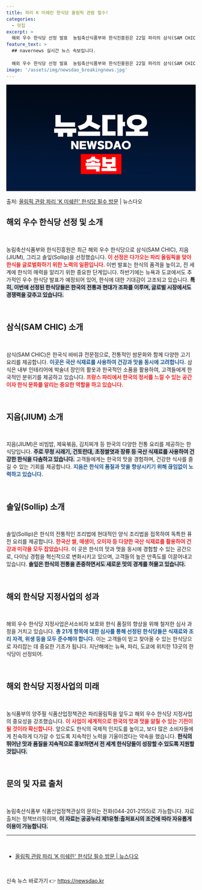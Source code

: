 ```yaml
---
title: 파리 K 미쉐린 한식당 올림픽 관람 필수!
categories:
  - 맛집
excerpt: >
  해외 우수 한식당 선정 발표  농림축산식품부와 한식진흥원은 22일 파리의 삼식(SAM CHIC), 지음(JI…
feature_text: >
  ## navernews 실시간 뉴스 속보입니다.

  해외 우수 한식당 선정 발표  농림축산식품부와 한식진흥원은 22일 파리의 삼식(SAM CHIC), 지음(JI…
image: '/assets/img/newsdao_breakingnews.jpg'
---
```


![뉴스다오 속보](/assets/img/newsdao_breakingnews.jpg)

<p>출처: <a href="https://newsdao.kr/4970" rel="dofollow">올림픽 관람 파리 'K 미쉐린' 한식당 필수 방문</a> | 뉴스다오</p>

<h2 data-ke-size="size26">해외 우수 한식당 선정 및 소개</h2>

<p data-ke-size="size16">&nbsp;</p>
농림축산식품부와 한식진흥원은 최근 해외 우수 한식당으로 삼식(SAM CHIC), 지음(JIUM), 그리고 솔잎(Sollip)을 선정했습니다. <b><span style="color: #ee2323;">이 선정은 다가오는 파리 올림픽을 맞아 한식을 글로벌화하기 위한 노력의 일환입니다.</span></b> 이번 발표는 한식의 품격을 높이고, 전 세계에 한식의 매력을 알리기 위한 중요한 단계입니다. 하반기에는 뉴욕과 도쿄에서도 추가적인 우수 한식당 발표가 예정되어 있어, 한식에 대한 기대감이 고조되고 있습니다. <b><span style="background-color: #21538527;">특히, 이번에 선정된 한식당들은 한국의 전통과 현대가 조화를 이루며, 글로벌 시장에서도 경쟁력을 갖추고 있습니다.</span></b>

<p data-ke-size="size16">&nbsp;</p>

<h2 data-ke-size="size26">삼식(SAM CHIC) 소개</h2>

<p data-ke-size="size16">&nbsp;</p>
삼식(SAM CHIC)은 한국식 바비큐 전문점으로, 전통적인 쌈문화와 함께 다양한 고기 요리를 제공합니다. <b><span style="color: #1a5490;">이곳은 국산 식재료를 사용하여 건강과 맛을 동시에 고려합니다.</span></b> 삼식은 내부 인테리어에 박술녀 장인의 활옷과 한국적인 소품을 활용하여, 고객들에게 한국적인 분위기를 제공하고 있습니다. <b><span style="color: #ee2323;">프랑스 파리에서 한국의 정서를 느낄 수 있는 공간이자 한식 문화를 알리는 중요한 역할을 하고 있습니다.</span></b>

<p data-ke-size="size16">&nbsp;</p>

<h2 data-ke-size="size26">지음(JIUM) 소개</h2>

<p data-ke-size="size16">&nbsp;</p>
지음(JIUM)은 비빔밥, 제육볶음, 김치찌개 등 한국의 다양한 전통 요리를 제공하는 한식당입니다. <b><span style="background-color: #21538527;">주로 무청 시래기, 건토란대, 초정쌀엿과 장류 등 국산 식재료를 사용하여 건강한 한식을 다솜하고 있습니다.</span></b> 고객들에게는 한국의 맛을 경험하며, 건강한 식사를 즐길 수 있는 기회를 제공합니다. <b><span style="color: #1a5490;">지음은 한식의 품질과 맛을 향상시키기 위해 끊임없이 노력하고 있습니다.</span></b>

<p data-ke-size="size16">&nbsp;</p>

<h2 data-ke-size="size26">솔잎(Sollip) 소개</h2>

<p data-ke-size="size16">&nbsp;</p>
솔잎(Sollip)은 한식의 전통적인 조리법에 현대적인 양식 조리법을 접목하여 독특한 퓨전 요리를 제공합니다. <b><span style="color: #ee2323;">한국산 쌀, 매생이, 오미자 등 다양한 국산 식재료를 활용하여 건강과 미각을 모두 잡았습니다.</span></b> 이 곳은 한식의 맛과 멋을 동시에 경험할 수 있는 공간으로, 다이닝 경험을 혁신적으로 변화시키고 있으며, 고객들의 높은 만족도를 이끌어내고 있습니다. <b><span style="background-color: #21538527;">솔잎은 한식의 전통을 존중하면서도 새로운 맛의 경계를 허물고 있습니다.</span></b>

<p data-ke-size="size16">&nbsp;</p>

<h2 data-ke-size="size26">해외 한식당 지정사업의 성과</h2>

<p data-ke-size="size16">&nbsp;</p>
해외 우수 한식당 지정사업은서소비자 보호와 한식 품질의 향상을 위해 철저한 심사 과정을 거치고 있습니다. <b><span style="color: #1a5490;">총 21개 항목에 대한 심사를 통해 선정된 한식당들은 식재료와 조리 자격, 위생 등을 모두 준수해야 합니다.</span></b> 이는 고객들이 믿고 찾아올 수 있는 한식당으로 자리잡는 데 중요한 기초가 됩니다. 지난해에는 뉴욕, 파리, 도쿄에 위치한 13곳의 한식당이 선정되어.

<p data-ke-size="size16">&nbsp;</p>

<h2 data-ke-size="size26">해외 한식당 지정사업의 미래</h2>

<p data-ke-size="size16">&nbsp;</p>
농식품부의 양주필 식품산업정책관은 파리올림픽을 앞두고 해외 우수 한식당 지정사업의 중요성을 강조했습니다. <b><span style="color: #ee2323;">이 사업이 세계적으로 한국의 맛과 멋을 알릴 수 있는 기전이 될 것이라 확신합니다.</span></b> 앞으로도 한식의 국제적 인지도를 높이고, 보다 많은 소비자들에게 친숙하게 다가갈 수 있도록 지속적인 노력을 기울이겠다는 약속을 했습니다. <b><span style="background-color: #21538527;">한식의 뛰어난 맛과 품질을 지속적으로 홍보하면서 전 세계 한식당들이 성장할 수 있도록 지원할 것입니다.</span></b>

<p data-ke-size="size16">&nbsp;</p>

<h2 data-ke-size="size26">문의 및 자료 출처</h2>

<p data-ke-size="size16">&nbsp;</p>
농림축산식품부 식품산업정책관실의 문의는 전화(044-201-2155)로 가능합니다. 자료 출처는 정책브리핑이며, <b><span style="background-color: #21538527;">이 자료는 공공누리 제1유형:출처표시의 조건에 따라 자유롭게 이용이 가능합니다.</span></b> 

<hr>

<p data-ke-size="size16">&nbsp;</p>

<ul>
  <li><a href="https://newsdao.kr/4970">올림픽 관람 파리 'K 미쉐린' 한식당 필수 방문 | 뉴스다오</a></li>
</ul>

<p data-ke-size="size16">&nbsp;</p> 

신속 뉴스 바로가기 👉 <a href="https://newsdao.kr" rel="dofollow">https://newsdao.kr</a>


